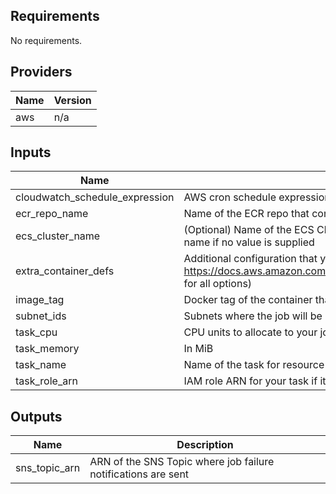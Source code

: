 ## Requirements

No requirements.

## Providers

| Name | Version |
|------|---------|
| aws | n/a |

## Inputs

| Name | Description | Type | Default | Required |
|------|-------------|------|---------|:--------:|
| cloudwatch\_schedule\_expression | AWS cron schedule expression | `string` | n/a | yes |
| ecr\_repo\_name | Name of the ECR repo that contains the Docker image of your cron job | `string` | n/a | yes |
| ecs\_cluster\_name | (Optional) Name of the ECS Cluster that you want to execute your cron job. Defaults to your task name if no value is supplied | `string` | `""` | no |
| extra\_container\_defs | Additional configuration that you want to add to your task definition (see https://docs.aws.amazon.com/AmazonECS/latest/developerguide/task_definition_parameters.html for all options) | `map(any)` | `{}` | no |
| image\_tag | Docker tag of the container that you want to run | `string` | n/a | yes |
| subnet\_ids | Subnets where the job will be run | `list(string)` | n/a | yes |
| task\_cpu | CPU units to allocate to your job (vCPUs \* 1024) | `number` | `1024` | no |
| task\_memory | In MiB | `number` | `2048` | no |
| task\_name | Name of the task for resource naming | `string` | n/a | yes |
| task\_role\_arn | IAM role ARN for your task if it needs to access any AWS resources | `any` | `null` | no |

## Outputs

| Name | Description |
|------|-------------|
| sns\_topic\_arn | ARN of the SNS Topic where job failure notifications are sent |
